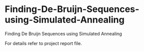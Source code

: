 # Finding-De-Bruijn-Sequences-using-Simulated-Annealing
Finding De Bruijn Sequences using Simulated Annealing

For details refer to project report file.

